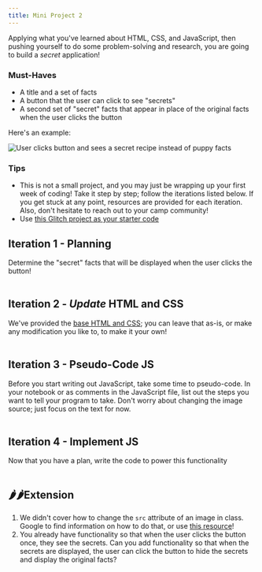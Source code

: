 ```yaml
---
title: Mini Project 2
---
```


Applying what you've learned about HTML, CSS, and JavaScript, then pushing yourself to do some problem-solving and research, you are going to build a _secret_ application!

### Must-Haves

- A title and a set of facts
- A button that the user can click to see "secrets"
- A second set of "secret" facts that appear in place of the original facts when the user clicks the button

Here's an example:

<img class="small" alt="User clicks button and sees a secret recipe instead of puppy facts" src="{{ site.url }}/web-app/projects/mini-2/assets/ex-2.gif">

### Tips

- This is not a small project, and you may just be wrapping up your first week of coding! Take it step by step; follow the iterations listed below. If you get stuck at any point, resources are provided for each iteration. Also, don't hesitate to reach out to your camp community!
- Use [this Glitch project as your starter code](https://glitch.com/edit/#!/mini-2-starter)

## Iteration 1 - Planning

Determine the "secret" facts that will be displayed when the user clicks the button!
<br>
<br>

## Iteration 2 - _Update_ HTML and CSS

We've provided the [base HTML and CSS](https://glitch.com/edit/#!/mini-2-starter); you can leave that as-is, or make any modification you like to, to make it your own!
<br>
<br>

## Iteration 3 - Pseudo-Code JS

Before you start writing out JavaScript, take some time to pseudo-code. In your notebook or as comments in the JavaScript file, list out the steps you want to tell your program to take. Don't worry about changing the image source; just focus on the text for now.
<br>
<br>

## Iteration 4 - Implement JS

Now that you have a plan, write the code to power this functionality
<br>
<br>

## 🌶🌶Extension

1. We didn't cover how to change the `src` attribute of an image in class. Google to find information on how to do that, or use [this resource](https://www.tutorialrepublic.com/faq/how-to-change-the-image-source-using-jquery.php)!
2. You already have functionality so that when the user clicks the button once, they see the secrets. Can you add functionality so that when the secrets are displayed, the user can click the button to hide the secrets and display the original facts?
